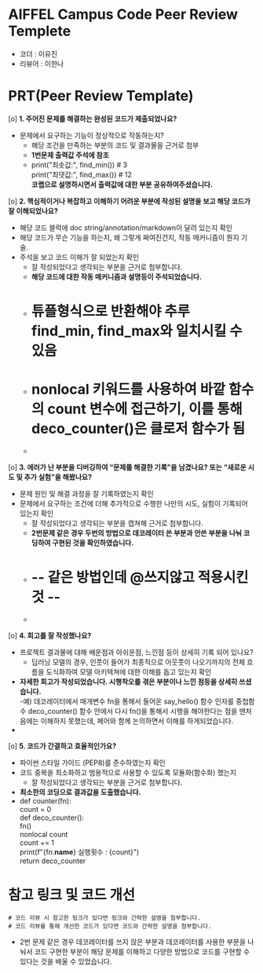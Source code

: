 # AIFFEL Campus Code Peer Review Templete
- 코더 : 이유진
- 리뷰어 : 이한나


# PRT(Peer Review Template)
[o]  **1. 주어진 문제를 해결하는 완성된 코드가 제출되었나요?**
- 문제에서 요구하는 기능이 정상적으로 작동하는지?
    - 해당 조건을 만족하는 부분의 코드 및 결과물을 근거로 첨부  
    - **1번문제 출력값 주석에 참조**  
    - print("최솟값:", find_min())  # 3   
      print("최댓값:", find_max())  # 12   
      **코랩으로 설명하시면서 출력값에 대한 부분 공유하여주셨습니다.**  
      
[o]  **2. 핵심적이거나 복잡하고 이해하기 어려운 부분에 작성된 설명을 보고 해당 코드가 잘 이해되었나요?**
- 해당 코드 블럭에 doc string/annotation/markdown이 달려 있는지 확인
- 해당 코드가 무슨 기능을 하는지, 왜 그렇게 짜여진건지, 작동 메커니즘이 뭔지 기술.
- 주석을 보고 코드 이해가 잘 되었는지 확인
    - 잘 작성되었다고 생각되는 부분을 근거로 첨부합니다.
    - **해당 코드에 대한 작동 메커니즘과 설명등이 주석되었습니다.**  
    - # 튜플형식으로 반환해야 추루 find_min, find_max와 일치시킬 수 있음    
    - # nonlocal 키워드를 사용하여 바깥 함수의 count 변수에 접근하기, 이를 통해 deco_counter()은 클로저 함수가 됨
    -       
[o]  **3. 에러가 난 부분을 디버깅하여 “문제를 해결한 기록”을 남겼나요? 또는 “새로운 시도 및 추가 실험”을 해봤나요?**
- 문제 원인 및 해결 과정을 잘 기록하였는지 확인
- 문제에서 요구하는 조건에 더해 추가적으로 수행한 나만의 시도, 실험이 기록되어 있는지 확인
    - 잘 작성되었다고 생각되는 부분을 캡쳐해 근거로 첨부합니다.  
  - **2번문제 같은 경우 두번의 방법으로 데코레이터 쓴 부분과 안쓴 부분을 나눠 코딩하여 구현된 것을 확인하였습니다.**    
  - # -- 같은 방법인데 @쓰지않고 적용시킨것 --
  - 
[o]  **4. 회고를 잘 작성했나요?**
- 프로젝트 결과물에 대해 배운점과 아쉬운점, 느낀점 등이 상세히 기록 되어 있나요?
	- 딥러닝 모델의 경우, 인풋이 들어가 최종적으로 아웃풋이 나오기까지의 전체 흐름을 도식화하여 모델 아키텍쳐에 대한 이해를 돕고 있는지 확인
 - **자세한 회고가 작성되었습니다. 시행착오를 겪은 부분이나 느낀 점등을 상세히 쓰셨습니다.**  
 -예) 데코레이터에서 매개변수 fn을 통해서 들어온 say_hello() 함수 인자를 중첩함수 deco_counter() 함수 안에서 다시 fn()을 통해서 시행을 해야한다는 점을 맨처음에는 이해하지 못했는데, 페어와 함께 논의하면서 이해를 하게되었습니다.  
 -     
[o]  **5. 코드가 간결하고 효율적인가요?**
- 파이썬 스타일 가이드 (PEP8)를 준수하였는지 확인
- 코드 중복을 최소화하고 범용적으로 사용할 수 있도록 모듈화(함수화) 했는지
    - 잘 작성되었다고 생각되는 부분을 근거로 첨부합니다.  
- **최소한의 코딩으로 결과값을 도출했습니다.**  
- def counter(fn):  
    count = 0  
    def deco_counter():  
        fn()  
        nonlocal count  
        count += 1  
        print(f"{fn.__name__} 실행횟수 : {count}")  
    return deco_counter  

# 참고 링크 및 코드 개선
```
# 코드 리뷰 시 참고한 링크가 있다면 링크와 간략한 설명을 첨부합니다.
# 코드 리뷰를 통해 개선한 코드가 있다면 코드와 간략한 설명을 첨부합니다.

```
- 2번 문제 같은 경우 데코레이터를 쓰지 않은 부분과 데코레이터를 사용한 부분을 나눠서 코드 구현한 부분이 해당 문제를 이해하고 다양한 방법으로 코드를 구현할 수 있다는 것을 배울 수 있었습니다. 

